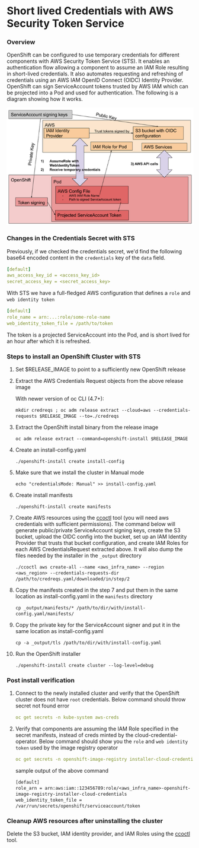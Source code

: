 # Short lived Credentials with AWS Security Token Service
### Overview
OpenShift can be configured to use temporary credentials for different components with AWS Security Token Service (STS). It enables an authentication flow allowing a component to assume an IAM Role resulting in short-lived credentials. It also automates requesting and refreshing of credentials using an AWS IAM OpenID Connect (OIDC) Identity Provider. OpenShift can sign ServiceAccount tokens trusted by AWS IAM which can be projected into a Pod and used for authentication. The following is a diagram showing how it works.

![sts flow](sts_flow.png)

### Changes in the Credentials Secret with STS
Previously, if we checked the credentials secret, we'd find the following base64 encoded content in the `credentials` key of the `data` field.

```yaml
[default]
aws_access_key_id = <access_key_id>
secret_access_key = <secret_access_key>
```

With STS we have a full-fledged AWS configuration that defines a `role` and `web identity token`

```yaml
[default]
role_name = arn:...:role/some-role-name
web_identity_token_file = /path/to/token
```
The token is a projected ServiceAccount into the Pod, and is short lived for an hour after which it is refreshed.

### Steps to install an OpenShift Cluster with STS

1. Set $RELEASE_IMAGE to point to a sufficiently new OpenShift release
2. Extract the AWS Credentials Request objects from the above release image
   
   With newer version of oc CLI (4.7+):
   ```
   mkdir credreqs ; oc adm release extract --cloud=aws --credentials-requests $RELEASE_IMAGE --to=./credreqs
   ```
3. Extract the OpenShift install binary from the release image
   ```
   oc adm release extract --command=openshift-install $RELEASE_IMAGE
   ```
4. Create an install-config.yaml
   ```
   ./openshift-install create install-config
   ```
5. Make sure that we install the cluster in Manual mode
   ```
   echo "credentialsMode: Manual" >> install-config.yaml
   ``` 
6. Create install manifests
   ```
   ./openshift-install create manifests   
   ```
7. Create AWS resources using the [ccoctl](ccoctl.md) tool (you will need aws credentials with sufficient permissions). The command below will generate public/private ServiceAccount signing keys, create the S3 bucket, upload the OIDC config into the bucket, set up an IAM Identity Provider that trusts that bucket configuration, and create IAM Roles for each AWS CredentialsRequest extracted above. It will also dump the files needed by the installer in the `_output` directory
   ```
   ./ccoctl aws create-all --name <aws_infra_name> --region <aws_region> --credentials-requests-dir /path/to/credreqs.yaml/downloaded/in/step/2   
   ```
8. Copy the manifests created in the step 7 and put them in the same location as install-config.yaml in the `manifests` directory
   ```
   cp _output/manifests/* /path/to/dir/with/install-config.yaml/manifests/
   ```
9. Copy the private key for the ServiceAccount signer and put it in the same location as install-config.yaml
   ```
   cp -a _output/tls /path/to/dir/with/install-config.yaml
   ```
10. Run the OpenShift installer
    ```
    ./openshift-install create cluster --log-level=debug
    ```

### Post install verification

1. Connect to the newly installed cluster and verify that the OpenShift cluster does not have `root` credentials. Below command should throw secret not found error
   ```yaml
   oc get secrets -n kube-system aws-creds
   ```
2. Verify that components are assuming the IAM Role specified in the secret manifests, instead of creds minted by the cloud-credential-operator. Below command should show you the `role` and `web identity token` used by the image registry operator
   ```yaml
   oc get secrets -n openshift-image-registry installer-cloud-credentials -o json | jq -r .data.credentials | base64 -d
   ```
   sample output of the above command
   ```
   [default]
   role_arn = arn:aws:iam::123456789:role/<aws_infra_name>-openshift-image-registry-installer-cloud-credentials
   web_identity_token_file = /var/run/secrets/openshift/serviceaccount/token
   ```

### Cleanup AWS resources after uninstalling the cluster

Delete the S3 bucket, IAM identity provider, and IAM Roles using the  [ccoctl](ccoctl.md#deleting-resources) tool.
